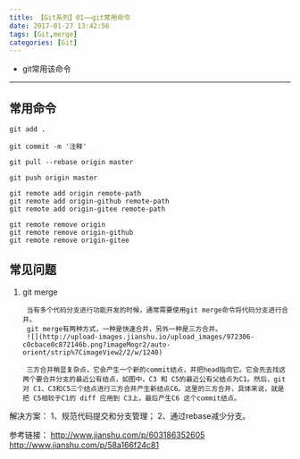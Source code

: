 ```yaml
---
title: 【Git系列】01——git常用命令
date: 2017-01-27 13:42:56
tags: [Git,merge]
categories: [Git]
---
```

- git常用该命令
<!-- more -->

--------------------------------

## 常用命令

    git add .
    
    git commit -m '注释'
    
    git pull --rebase origin master
    
    git push origin master
    
    git remote add origin remote-path
    git remote add origin-github remote-path
    git remote add origin-gitee remote-path
    
    git remote remove origin
    git remote remove origin-github
    git remote remove origin-gitee

## 常见问题

1. git merge


        当有多个代码分支进行功能开发的时候，通常需要使用git merge命令将代码分支进行合并。
        git merge有两种方式，一种是快速合并，另外一种是三方合并。
        ![](http://upload-images.jianshu.io/upload_images/972306-c0cbace0c872146b.png?imageMogr2/auto-orient/strip%7CimageView2/2/w/1240)

        三方合并稍显复杂点，它会产生一个新的commit结点，并把head指向它。它会先去找这两个要合并分支的最近公有结点，如图中，C3 和 C5的最近公有父结点为C1。然后，git对 C1、C3和C5三个结点进行三方合并产生新结点C6。这里的三方合并，具体来说，就是把 C5相较于C1的 diff 应用到 C3上，最后产生C6 这个commit结点。

解决方案：
1、规范代码提交和分支管理；
2、通过rebase减少分支。

参考链接：
http://www.jianshu.com/p/603186352605
http://www.jianshu.com/p/58a166f24c81